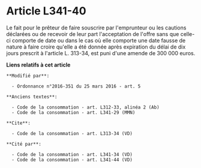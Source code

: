 # Article L341-40

Le fait pour le prêteur de faire souscrire par l'emprunteur ou les cautions déclarées ou de recevoir de leur part
l'acceptation de l'offre sans que celle-ci comporte de date ou dans le cas où elle comporte une date fausse de nature à faire
croire qu'elle a été donnée après expiration du délai de dix jours prescrit à l'article L. 313-34, est puni d'une amende de
300 000 euros.

**Liens relatifs à cet article**

	**Modifié par**:

	  - Ordonnance n°2016-351 du 25 mars 2016 - art. 5

	**Anciens textes**:

	  - Code de la consommation - art. L312-33, alinéa 2 (Ab)
	  - Code de la consommation - art. L341-29 (MMN)

	**Cite**:

	  - Code de la consommation - art. L313-34 (VD)

	**Cité par**:

	  - Code de la consommation - art. L341-34 (VD)
	  - Code de la consommation - art. L341-44 (VD)
